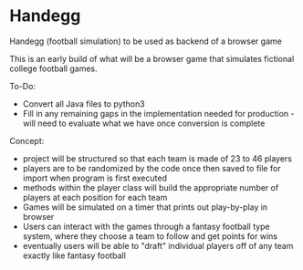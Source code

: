 # Handegg
Handegg (football simulation) to be used as backend of a browser game

This is an early build of what will be a browser game that simulates fictional college football games.

To-Do:
- Convert all Java files to python3
- Fill in any remaining gaps in the implementation needed for production - will need to evaluate what we have once conversion is complete

Concept:
- project will be structured so that each team is made of 23 to 46 players
- players are to be randomized by the code once then saved to file for import when program is first executed
- methods within the player class will build the appropriate number of players at each position for each team
- Games will be simulated on a timer that prints out play-by-play in browser
- Users can interact with the games through a fantasy football type system, where they choose a team to follow and get points for wins
- eventually users will be able to "draft" individual players off of any team exactly like fantasy football
